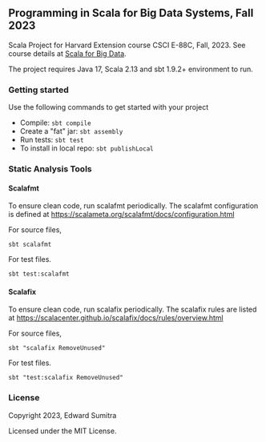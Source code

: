 ## Programming in Scala for Big Data Systems, Fall 2023
Scala Project for Harvard Extension course CSCI E-88C, Fall, 2023. See course details at [Scala for Big Data](https://courses.dce.harvard.edu/?details&srcdb=202401&crn=16769).


The project requires Java 17, Scala 2.13 and sbt 1.9.2+ environment to run.

### Getting started
 Use the following commands to get started with your project

 - Compile: `sbt compile`
 - Create a "fat" jar: `sbt assembly`
 - Run tests: `sbt test`
 - To install in local repo: `sbt publishLocal`

### Static Analysis Tools

#### Scalafmt
To ensure clean code, run scalafmt periodically. The scalafmt configuration is defined at https://scalameta.org/scalafmt/docs/configuration.html

For source files,

`sbt scalafmt`

For test files.

`sbt test:scalafmt`

#### Scalafix
To ensure clean code, run scalafix periodically. The scalafix rules are listed at https://scalacenter.github.io/scalafix/docs/rules/overview.html

For source files,

`sbt "scalafix RemoveUnused"`

For test files.

`sbt "test:scalafix RemoveUnused"`

### License
Copyright 2023, Edward Sumitra

Licensed under the MIT License.